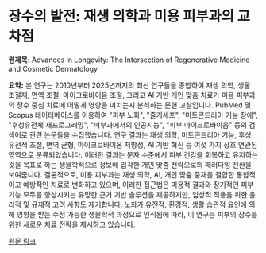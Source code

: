 # 장수의 발전: 재생 의학과 미용 피부과의 교차점

**원제목:** Advances in Longevity: The Intersection of Regenerative Medicine and Cosmetic Dermatology

**요약:** 본 연구는 2010년부터 2025년까지의 최신 연구들을 종합하여 재생 의학, 생물 조절제, 면역 조절, 마이크로바이옴 조절, 그리고 AI 기반 개인 맞춤 치료가 미용 피부과의 장수 중심 치료에 어떻게 영향을 미치는지 분석하는 문헌 고찰입니다. PubMed 및 Scopus 데이터베이스를 이용하여  "피부 노화", "줄기세포", "미토콘드리아 기능 장애", "후성유전체 재프로그래밍", "피부과에서의 인공지능", "피부 마이크로바이옴" 등의 검색어로 관련 논문들을 수집했습니다.  연구 결과는 재생 의학, 미토콘드리아 기능, 후성 유전적 조절, 면역 균형, 마이크로바이옴 저항성, AI 기반 혁신 등 여섯 가지 상호 연관된 영역으로 분류되었습니다. 이러한 결과는 분자 수준에서 피부 건강을 회복하고 유지하는 것을 목표로 하는 생물학적으로 정보에 입각한 개인 맞춤 전략으로의 패러다임 전환을 보여줍니다.  결론적으로, 미용 피부과는 재생 의학, AI, 개인 맞춤 중재를 결합한 통합적이고 예방적인 치료로 변화하고 있으며, 이러한 접근법은 미용적 결과와 장기적인 피부 기능 모두를 향상시키는 유망한 근거 기반 솔루션을 제공하지만, 임상적 적용을 위한 윤리적 및 규제적 고려 사항도 제기합니다.  노화가 유전적, 환경적, 생활 습관적 요인에 의해 영향을 받는 수정 가능한 생물학적 과정으로 인식됨에 따라, 이 연구는  피부의 장수를 위한 새로운 치료 전략을 제시하고 있습니다.

[원문 링크](https://pmc.ncbi.nlm.nih.gov/articles/PMC12268380/)
